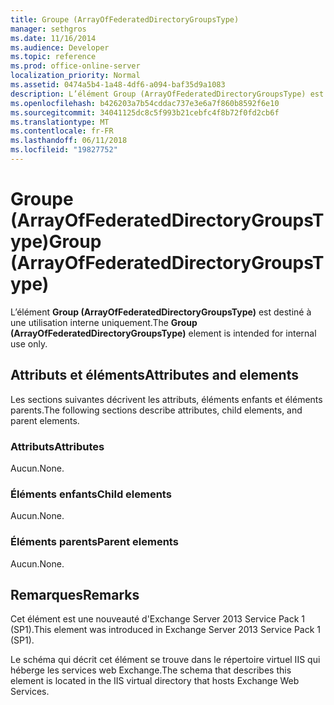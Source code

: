 ```yaml
---
title: Groupe (ArrayOfFederatedDirectoryGroupsType)
manager: sethgros
ms.date: 11/16/2014
ms.audience: Developer
ms.topic: reference
ms.prod: office-online-server
localization_priority: Normal
ms.assetid: 0474a5b4-1a48-4df6-a094-baf35d9a1083
description: L’élément Group (ArrayOfFederatedDirectoryGroupsType) est destiné à une utilisation interne uniquement.
ms.openlocfilehash: b426203a7b54cddac737e3e6a7f860b8592f6e10
ms.sourcegitcommit: 34041125dc8c5f993b21cebfc4f8b72f0fd2cb6f
ms.translationtype: MT
ms.contentlocale: fr-FR
ms.lasthandoff: 06/11/2018
ms.locfileid: "19827752"
---
```

# <a name="group-arrayoffederateddirectorygroupstype"></a><span data-ttu-id="d0d2b-103">Groupe (ArrayOfFederatedDirectoryGroupsType)</span><span class="sxs-lookup"><span data-stu-id="d0d2b-103">Group (ArrayOfFederatedDirectoryGroupsType)</span></span>

<span data-ttu-id="d0d2b-104">L’élément **Group (ArrayOfFederatedDirectoryGroupsType)** est destiné à une utilisation interne uniquement.</span><span class="sxs-lookup"><span data-stu-id="d0d2b-104">The **Group (ArrayOfFederatedDirectoryGroupsType)** element is intended for internal use only.</span></span> 

## <a name="attributes-and-elements"></a><span data-ttu-id="d0d2b-105">Attributs et éléments</span><span class="sxs-lookup"><span data-stu-id="d0d2b-105">Attributes and elements</span></span>

<span data-ttu-id="d0d2b-106">Les sections suivantes décrivent les attributs, éléments enfants et éléments parents.</span><span class="sxs-lookup"><span data-stu-id="d0d2b-106">The following sections describe attributes, child elements, and parent elements.</span></span>
  
### <a name="attributes"></a><span data-ttu-id="d0d2b-107">Attributs</span><span class="sxs-lookup"><span data-stu-id="d0d2b-107">Attributes</span></span>

<span data-ttu-id="d0d2b-108">Aucun.</span><span class="sxs-lookup"><span data-stu-id="d0d2b-108">None.</span></span>
  
### <a name="child-elements"></a><span data-ttu-id="d0d2b-109">Éléments enfants</span><span class="sxs-lookup"><span data-stu-id="d0d2b-109">Child elements</span></span>

<span data-ttu-id="d0d2b-110">Aucun.</span><span class="sxs-lookup"><span data-stu-id="d0d2b-110">None.</span></span>
  
### <a name="parent-elements"></a><span data-ttu-id="d0d2b-111">Éléments parents</span><span class="sxs-lookup"><span data-stu-id="d0d2b-111">Parent elements</span></span>

<span data-ttu-id="d0d2b-112">Aucun.</span><span class="sxs-lookup"><span data-stu-id="d0d2b-112">None.</span></span>
  
## <a name="remarks"></a><span data-ttu-id="d0d2b-113">Remarques</span><span class="sxs-lookup"><span data-stu-id="d0d2b-113">Remarks</span></span>

<span data-ttu-id="d0d2b-114">Cet élément est une nouveauté d'Exchange Server 2013 Service Pack 1 (SP1).</span><span class="sxs-lookup"><span data-stu-id="d0d2b-114">This element was introduced in Exchange Server 2013 Service Pack 1 (SP1).</span></span>
  
<span data-ttu-id="d0d2b-115">Le schéma qui décrit cet élément se trouve dans le répertoire virtuel IIS qui héberge les services web Exchange.</span><span class="sxs-lookup"><span data-stu-id="d0d2b-115">The schema that describes this element is located in the IIS virtual directory that hosts Exchange Web Services.</span></span>
  

